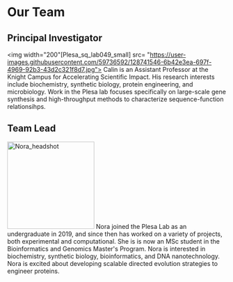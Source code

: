 # Our Team

## Principal Investigator
<img width="200"[Plesa_sq_lab049_small] src= "https://user-images.githubusercontent.com/59736592/128741546-6b42e3ea-697f-4969-92b3-43d2c321f8d7.jpg">
Calin is an Assistant Professor at the Knight Campus for Accelerating Scientific Impact. His research interests include biochemistry, synthetic biology, protein engineering, and microbiology. Work in the Plesa lab focuses specifically on large-scale gene synthesis and high-throughput methods to characterize sequence-function relationsihps.

## Team Lead
<img width="200" alt="Nora_headshot" src="https://user-images.githubusercontent.com/59736592/128743453-f2cc5542-29c5-43c2-8666-73b0c6041c70.png">
Nora joined the Plesa Lab as an undergraduate in 2019, and since then has worked on a variety of projects, both experimental and computational. She is is now an MSc student in the Bioinformatics and Genomics Master's Program. Nora is interested in biochemistry, synthetic biology, bioinformatics, and DNA nanotechnology. Nora is excited about developing scalable directed evolution strategies to engineer proteins.







